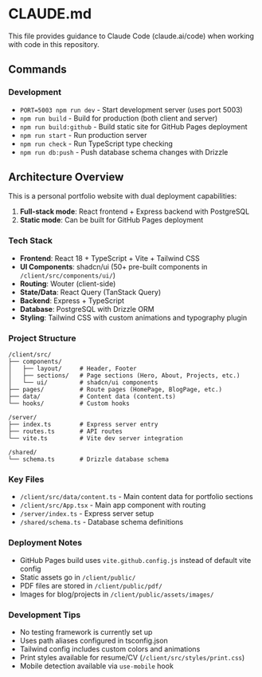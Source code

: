 # CLAUDE.md

This file provides guidance to Claude Code (claude.ai/code) when working with code in this repository.

## Commands

### Development
- `PORT=5003 npm run dev` - Start development server (uses port 5003)
- `npm run build` - Build for production (both client and server)
- `npm run build:github` - Build static site for GitHub Pages deployment
- `npm run start` - Run production server
- `npm run check` - Run TypeScript type checking
- `npm run db:push` - Push database schema changes with Drizzle

## Architecture Overview

This is a personal portfolio website with dual deployment capabilities:
1. **Full-stack mode**: React frontend + Express backend with PostgreSQL
2. **Static mode**: Can be built for GitHub Pages deployment

### Tech Stack
- **Frontend**: React 18 + TypeScript + Vite + Tailwind CSS
- **UI Components**: shadcn/ui (50+ pre-built components in `/client/src/components/ui/`)
- **Routing**: Wouter (client-side)
- **State/Data**: React Query (TanStack Query)
- **Backend**: Express + TypeScript
- **Database**: PostgreSQL with Drizzle ORM
- **Styling**: Tailwind CSS with custom animations and typography plugin

### Project Structure
```
/client/src/
├── components/
│   ├── layout/     # Header, Footer
│   ├── sections/   # Page sections (Hero, About, Projects, etc.)
│   └── ui/         # shadcn/ui components
├── pages/          # Route pages (HomePage, BlogPage, etc.)
├── data/           # Content data (content.ts)
└── hooks/          # Custom hooks

/server/
├── index.ts        # Express server entry
├── routes.ts       # API routes
└── vite.ts         # Vite dev server integration

/shared/
└── schema.ts       # Drizzle database schema
```

### Key Files
- `/client/src/data/content.ts` - Main content data for portfolio sections
- `/client/src/App.tsx` - Main app component with routing
- `/server/index.ts` - Express server setup
- `/shared/schema.ts` - Database schema definitions

### Deployment Notes
- GitHub Pages build uses `vite.github.config.js` instead of default vite config
- Static assets go in `/client/public/`
- PDF files are stored in `/client/public/pdf/`
- Images for blog/projects in `/client/public/assets/images/`

### Development Tips
- No testing framework is currently set up
- Uses path aliases configured in tsconfig.json
- Tailwind config includes custom colors and animations
- Print styles available for resume/CV (`/client/src/styles/print.css`)
- Mobile detection available via `use-mobile` hook